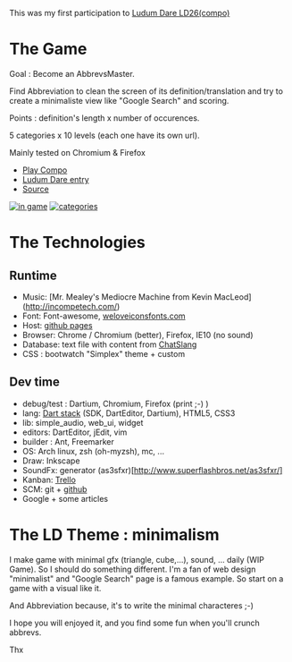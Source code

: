 This was my first participation to [Ludum Dare LD26(compo)](http://www.ludumdare.com/compo/ludum-dare-26/?action=preview&uid=20693)

The Game
========

Goal : Become an AbbrevsMaster.

Find Abbreviation to clean the screen of its definition/translation and try to create a minimaliste view like "Google Search" and scoring.

Points : definition's length x number of occurences.

5 categories x 10 levels (each one have its own url).

Mainly tested on Chromium & Firefox

* [Play Compo](http://davidB.github.io/ld48_minimalism/compo)
* [Ludum Dare entry](http://www.ludumdare.com/compo/ludum-dare-26/?action=preview&uid=20693)
* [Source](https://github.com/davidB/ld48_minimalism/)

[![in game](http://www.ludumdare.com/compo/wp-content/compo2/thumb/1c55c39e497c33d6c4442262e1bf66a1.jpg)](http://www.ludumdare.com/compo/wp-content/compo2/233892/20693-shot0.jpg)
[![categories](http://www.ludumdare.com/compo/wp-content/compo2/thumb/6668934daa3169667d51e68ee77f9505.jpg)](http://www.ludumdare.com/compo/wp-content/compo2/233892/20693-shot1.jpg)

The Technologies
================

Runtime
-------

* Music: [Mr. Mealey's Mediocre Machine from Kevin MacLeod] (http://incompetech.com/)
* Font: Font-awesome, [weloveiconsfonts.com](http://weloveiconsfonts.com)
* Host: [github pages](http://pages.github.com/)
* Browser: Chrome / Chromium (better), Firefox, IE10 (no sound)
* Database: text file with content from [ChatSlang](http://www.chatslang.com/)
* CSS : bootwatch "Simplex" theme + custom

Dev time
--------
 
* debug/test : Dartium, Chromium, Firefox (print ;-) )
* lang: [Dart stack](http://dartlang.org) (SDK, DartEditor, Dartium), HTML5, CSS3
* lib: simple_audio, web_ui, widget
* editors: DartEditor, jEdit, vim
* builder : Ant, Freemarker
* OS: Arch linux, zsh (oh-myzsh), mc, ...
* Draw: Inkscape
* SoundFx: generator (as3sfxr)[http://www.superflashbros.net/as3sfxr/]
* Kanban: [Trello](https://trello.com/board/ld26/517afacee4a0282247000a89)
* SCM: git + [github](https://github.com/davidB/ld48_minimalism/)
* Google + some articles



The LD Theme : minimalism
=========================

I make game with minimal gfx (triangle, cube,...), sound, ... daily (WIP Game). So I should do something different. I'm a fan of web design "minimalist" and "Google Search" page is a famous example. So start on a game with a visual like it.

And Abbreviation because, it's to write the minimal characteres ;-)



I hope you will enjoyed it, and you find some fun when you'll crunch abbrevs.

Thx

